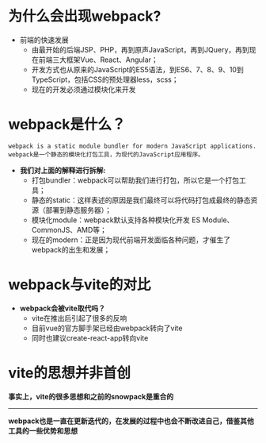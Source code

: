 # 为什么会出现webpack?

- 前端的快速发展
  - 由最开始的后端JSP、PHP，再到原声JavaScript，再到JQuery，再到现在前端三大框架Vue、React、Angular；
  - 开发方式也从原来的JavaScript的ES5语法，到ES6、7、8、9、10到TypeScript，包括CSS的预处理器less，scss；
  - 现在的开发必须通过模块化来开发
  
# webpack是什么？

`webpack is a static module bundler for modern JavaScript applications.
webpack是一个静态的模块化打包工具，为现代的JavaScript应用程序。`

- **我们对上面的解释进行拆解:**
  - 打包bundler：webpack可以帮助我们进行打包，所以它是一个打包工具；
  - 静态的static：这样表述的原因是我们最终可以将代码打包成最终的静态资源（部署到静态服务器）；
  - 模块化module：webpack默认支持各种模块化开发 ES Module、CommonJS、AMD等；
  - 现在的modern：正是因为现代前端开发面临各种问题，才催生了webpack的出生和发展； 

# webpack与vite的对比

- **webpack会被vite取代吗？**
   - vite在推出后引起了很多的反响
   - 目前vue的官方脚手架已经由webpack转向了vite
   - 同时也建议create-react-app转向vite

# vite的思想并非首创

**事实上，vite的很多思想和之前的snowpack是重合的**

<hr >

**webpack也是一直在更新迭代的，在发展的过程中也会不断改进自己，借鉴其他工具的一些优势和思想**